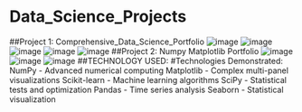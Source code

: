 # Data_Science_Projects
##Project 1: Comprehensive_Data_Science_Portfolio
![image](https://github.com/user-attachments/assets/e2acd2e9-0243-471c-b58e-20e4d803871d)
![image](https://github.com/user-attachments/assets/50298108-02ac-4e96-87db-5f2c158ec345)
![image](https://github.com/user-attachments/assets/5ac93485-b2a9-441f-a687-0ca5b413798b)
![image](https://github.com/user-attachments/assets/dbba66e4-c0a2-4ec2-985e-aa1358abe5ba)
![image](https://github.com/user-attachments/assets/e0ec4181-4aa8-4509-9e65-1d7256b2d845)
##Project 2: Numpy Matplotlib Portfolio
![image](https://github.com/user-attachments/assets/fa3551af-9d26-4d64-be0b-0a641ea84aa1)
![image](https://github.com/user-attachments/assets/79f0a9b7-2038-4f88-8e77-07d131d36010)
![image](https://github.com/user-attachments/assets/5d365ee1-0e7a-489b-87a0-6aa45218e9f3)
##TECHNOLOGY USED:
#Technologies Demonstrated:
NumPy - Advanced numerical computing Matplotlib - Complex multi-panel visualizations Scikit-learn - Machine learning algorithms SciPy - Statistical tests and optimization Pandas - Time series analysis Seaborn - Statistical visualization




